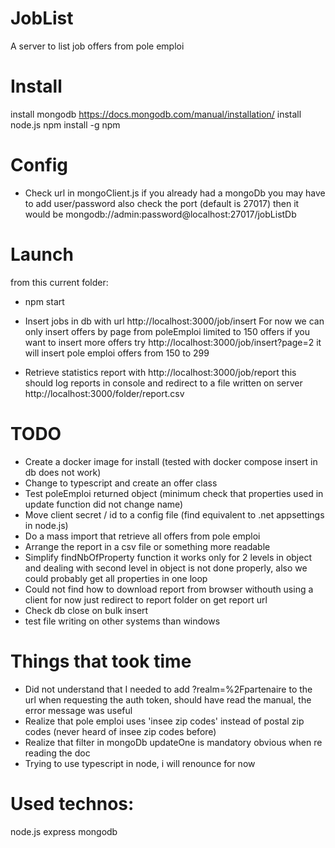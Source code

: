 # JobList
A server to list job offers from pole emploi

# Install
install mongodb https://docs.mongodb.com/manual/installation/
install node.js
npm install -g npm

# Config
- Check url in mongoClient.js if you already had a mongoDb you may have to add user/password
also check the port (default is 27017) then it would be mongodb://admin:password@localhost:27017/jobListDb

# Launch 
from this current folder:
- npm start
- Insert jobs in db with url http://localhost:3000/job/insert
For now we can only insert offers by page from poleEmploi limited to 150 offers if you want to insert more offers try http://localhost:3000/job/insert?page=2 it will insert
pole emploi offers from 150 to 299

- Retrieve statistics report with http://localhost:3000/job/report this should log reports in console
and redirect to a file written on server http://localhost:3000/folder/report.csv

# TODO
- Create a docker image for install (tested with docker compose insert in db does not work)
- Change to typescript and create an offer class
- Test poleEmploi returned object (minimum check that properties used in update function did not change name)
- Move client secret / id to a config file (find equivalent to .net appsettings in node.js)
- Do a mass import that retrieve all offers from pole emploi
- Arrange the report in a csv file or something more readable
- Simplify findNbOfProperty function it works only for 2 levels in object and dealing with second level in object is not done properly, also we could probably get all properties in one loop
- Could not find how to download report from browser withouth using a client for now just redirect to report folder on get report url
- Check db close on bulk insert 
- test file writing on other systems than windows


# Things that took time
- Did not understand that I needed to add ?realm=%2Fpartenaire to the url when requesting the auth token, should have read the manual, the error message was useful
- Realize that pole emploi uses 'insee zip codes' instead of postal zip codes (never heard of insee zip codes before)
- Realize that filter in mongoDb updateOne is mandatory obvious when re reading the doc
- Trying to use typescript in node, i will renounce for now

# Used technos:
node.js
express
mongodb
